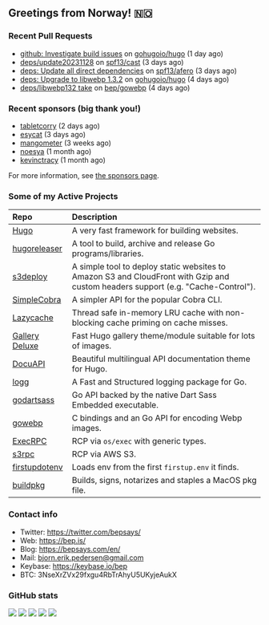 ## Greetings from Norway! 🇳🇴

### Recent Pull Requests

- [github: Investigate build issues](https://github.com/gohugoio/hugo/pull/11769) on [gohugoio/hugo](https://github.com/gohugoio/hugo) (1 day ago)
- [deps/update20231128](https://github.com/spf13/cast/pull/205) on [spf13/cast](https://github.com/spf13/cast) (3 days ago)
- [deps: Update all direct dependencies](https://github.com/spf13/afero/pull/410) on [spf13/afero](https://github.com/spf13/afero) (3 days ago)
- [deps: Upgrade to libwebp 1.3.2](https://github.com/gohugoio/hugo/pull/11750) on [gohugoio/hugo](https://github.com/gohugoio/hugo) (4 days ago)
- [deps/libwebp132 take](https://github.com/bep/gowebp/pull/11) on [bep/gowebp](https://github.com/bep/gowebp) (4 days ago)

### Recent sponsors (big thank you!)

- [tabletcorry](https://github.com/tabletcorry) (2 days ago)
- [esycat](https://github.com/esycat) (3 days ago)
- [mangometer](https://github.com/mangometer) (3 weeks ago)
- [noesya](https://github.com/noesya) (1 month ago)
- [kevinctracy](https://github.com/kevinctracy) (1 month ago)

For more information, see [the sponsors page](https://github.com/sponsors/bep/).

### Some of my Active Projects

| Repo  | Description |
| :---------------------------------------- | :------------------------------------------- |
| [Hugo](https://github.com/gohugoio/hugo)|A very fast framework for building websites. |
| [hugoreleaser](https://github.com/gohugoio/hugoreleaser)| A tool to build, archive and release Go programs/libraries.  |
| [s3deploy](https://github.com/bep/s3deploy)| A simple tool to deploy static websites to Amazon S3 and CloudFront with Gzip and custom headers support (e.g. "Cache-Control").|
| [SimpleCobra](https://github.com/bep/simplecobra)|A simpler API for the popular Cobra CLI.|
| [Lazycache](https://github.com/bep/lazycache)| Thread safe in-memory LRU cache with non-blocking cache priming on cache misses.  |
| [Gallery Deluxe](https://github.com/bep/gallerydeluxe)|Fast Hugo gallery theme/module suitable for lots of images.  |
| [DocuAPI](https://github.com/bep/docuapi)| Beautiful multilingual API documentation theme for Hugo.  |
| [logg](https://github.com/bep/logg)| A Fast and Structured logging package for Go.  |
| [godartsass](https://github.com/bep/godartsass)| Go API backed by the native Dart Sass Embedded executable. |
| [gowebp](https://github.com/bep/gowebp)|C bindings and an Go API for encoding Webp images. |
| [ExecRPC](https://github.com/bep/execrpc)|RCP via `os/exec` with generic types.  |
| [s3rpc](https://github.com/bep/s3rpc)|RCP via AWS S3.|
| [firstupdotenv](https://github.com/bep/firstupdotenv)|Loads env from the first `firstup.env` it finds. |
| [buildpkg](https://github.com/bep/buildpkg)| Builds, signs, notarizes and staples a MacOS pkg file. |

### Contact info
- Twitter: https://twitter.com/bepsays/
- Web: https://bep.is/
- Blog: https://bepsays.com/en/
- Mail: bjorn.erik.pedersen@gmail.com
- Keybase: https://keybase.io/bep
- BTC: 3NseXrZVx29fxgu4RbTrAhyU5UKyjeAukX


### GitHub stats

![](https://github-profile-summary-cards.vercel.app/api/cards/profile-details?username=bep&theme=github)
![](https://github-profile-summary-cards.vercel.app/api/cards/repos-per-language?username=bep&theme=github)
![](https://github-profile-summary-cards.vercel.app/api/cards/most-commit-language?username=bep&theme=github)
![](https://github-profile-summary-cards.vercel.app/api/cards/stats?username=bep&theme=github)
![](https://github-profile-summary-cards.vercel.app/api/cards/productive-time?username=bep&theme=github)
